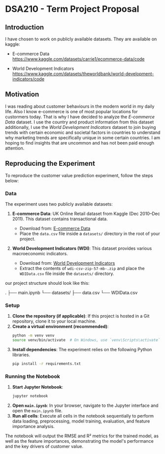# DSA210 - Term Project Proposal

## Introduction

I have chosen to work on publicly available datasets. They are available on kaggle:

- E-commerce Data
  <https://www.kaggle.com/datasets/carrie1/ecommerce-data/code>

- World Development Indicators
  <https://www.kaggle.com/datasets/theworldbank/world-development-indicators/code>

## Motivation

I was reading about customer behaviours in the modern world in my daily life. Also I know e-commerce is one of most popular locations for custormers today. That is why I have decided to analyze the _E-commerce Data_ dataset. I use the country and product information from this dataset additionally, I use the _World Development Indicators_ dataset to join buying trends with certain economic and societal factors in countries to understand why marketing trends are specifically unique in some certain countries. I am hoping to find insights that are uncommon and has not been paid enough attention.

## Reproducing the Experiment

To reproduce the customer value prediction experiment, follow the steps below:

### Data

The experiment uses two publicly available datasets:

1.  **E-commerce Data**: UK Online Retail dataset from Kaggle (Dec 2010–Dec 2011). This dataset contains transactional data.

    - Download from: [E-commerce Data](https://www.kaggle.com/datasets/carrie1/ecommerce-data/code)
    - Place the `data.csv` file inside a `datasets/` directory in the root of your project.

2.  **World Development Indicators (WDI)**: This dataset provides various macroeconomic indicators.
    - Download from: [World Development Indicators](https://www.kaggle.com/datasets/theworldbank/world-development-indicators/code)
    - Extract the contents of `wdi-csv-zip-57-mb-.zip` and place the `WDIData.csv` file inside the `datasets/` directory.

our project structure should look like this:

.
├── main.ipynb
└── datasets/
├── data.csv
└── WDIData.csv

### Setup

1.  **Clone the repository (if applicable)**: If this project is hosted in a Git repository, clone it to your local machine.
2.  **Create a virtual environment (recommended)**:
    ```bash
    python -m venv venv
    source venv/bin/activate  # On Windows, use `venv\Scripts\activate`
    ```
3.  **Install dependencies**: The experiment relies on the following Python libraries.
    ```bash
    pip install -r requirements.txt
    ```

### Running the Notebook

1.  **Start Jupyter Notebook**:
    ```bash
    jupyter notebook
    ```
2.  **Open `main.ipynb`**: In your browser, navigate to the Jupyter interface and open the `main.ipynb` file.
3.  **Run all cells**: Execute all cells in the notebook sequentially to perform data loading, preprocessing, model training, evaluation, and feature importance analysis.

The notebook will output the RMSE and R² metrics for the trained model, as well as the feature importances, demonstrating the model's performance and the key drivers of customer value.
